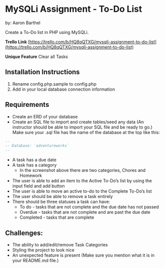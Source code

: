 # MySQLi Assignment - To-Do List
by: Aaron Barthel

Create a To-Do list in PHP using MySQLi.

**Trello Link** [https://trello.com/b/HQ8qQTXG/mysqli-assignment-to-do-list](https://trello.com/b/HQ8qQTXG/mysqli-assignment-to-do-list)

**Unique Feature** Clear all Tasks

## Installation Instructions
1. Rename config.php.sample to config.php
2. Add in your local database connection information


## Requirements
* Create an ERD of your database
* Create an SQL file to import and create tables/seed any data (An instructor should be able to import your SQL file and be ready to go.) Make sure your .sql file has the name of the database at the top like this:
```sql
--
-- Database: `adventureworks`
--
```
* A task has a due date
* A task has a category
  * In the screenshot above there are two categories, Chores and Homework
* The user is able to add an item to the Active To-Do’s list by using the input field and add button
* The user is able to move an active to-do to the Complete To-Do’s list
* The user should be able to remove a task entirely
* There should be three statuses a task can have:
  * To do - tasks that are not complete and the due date has not passed
  * Overdue - tasks that are not complete and are past the due date
  * Completed - tasks that are complete

## Challenges:
* The ability to add/edit/remove Task Categories
* Styling the project to look nice
* An unexpected feature is present (Make sure you mention what it is in your README.md file.)
